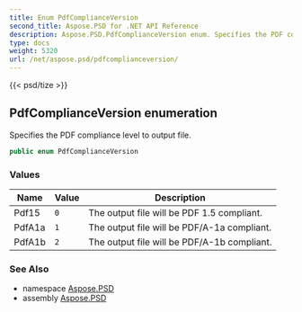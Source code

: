 ```yaml
---
title: Enum PdfComplianceVersion
second_title: Aspose.PSD for .NET API Reference
description: Aspose.PSD.PdfComplianceVersion enum. Specifies the PDF compliance level to output file
type: docs
weight: 5320
url: /net/aspose.psd/pdfcomplianceversion/
---
```

{{< psd/tize >}}
## PdfComplianceVersion enumeration

Specifies the PDF compliance level to output file.

```csharp
public enum PdfComplianceVersion
```

### Values

| Name | Value | Description |
| --- | --- | --- |
| Pdf15 | `0` | The output file will be PDF 1.5 compliant. |
| PdfA1a | `1` | The output file will be PDF/A-1a compliant. |
| PdfA1b | `2` | The output file will be PDF/A-1b compliant. |

### See Also

* namespace [Aspose.PSD](../../aspose.psd/)
* assembly [Aspose.PSD](../../)



